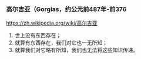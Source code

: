 ### 高尔吉亚（Gorgias，约公元前487年-前376
https://zh.wikipedia.org/wiki/高尔吉亚
1. 世上没有东西存在；
2. 就算有东西存在，我们对它也一无所知；
3. 就算我们对它略有所知，我们也无法将这些知识传递。
